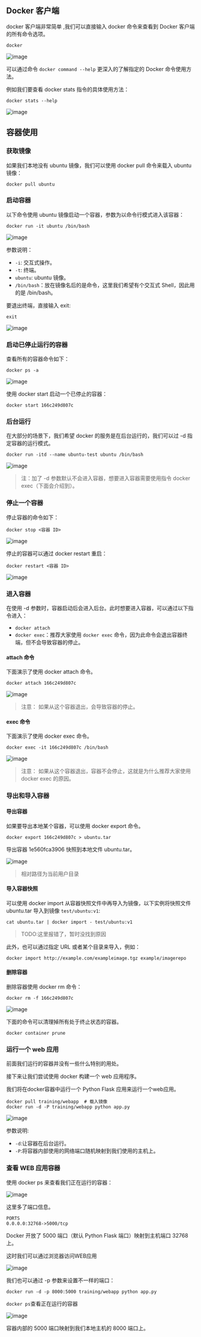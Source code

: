 ## Docker 客户端
docker 客户端非常简单 ,我们可以直接输入 docker 命令来查看到 Docker 客户端的所有命令选项。

    docker

![image](./img/02_01.png)

可以通过命令 `docker command --help` 更深入的了解指定的 Docker 命令使用方法。

例如我们要查看 docker stats 指令的具体使用方法：

    docker stats --help

![image](./img/02_02.png)

## 容器使用
### 获取镜像
如果我们本地没有 ubuntu 镜像，我们可以使用 docker pull 命令来载入 ubuntu 镜像：

    docker pull ubuntu

### 启动容器
以下命令使用 ubuntu 镜像启动一个容器，参数为以命令行模式进入该容器：

    docker run -it ubuntu /bin/bash

![image](./img/02_03.png)

参数说明：
- `-i`: 交互式操作。
- `-t`: 终端。
- `ubuntu`: ubuntu 镜像。
- `/bin/bash`：放在镜像名后的是命令，这里我们希望有个交互式 Shell，因此用的是 /bin/bash。

要退出终端，直接输入 exit:

    exit

![image](./img/02_04.png)

### 启动已停止运行的容器
查看所有的容器命令如下：

    docker ps -a

![image](./img/02_05.png)

使用 docker start 启动一个已停止的容器：

    docker start 166c249d807c 

### 后台运行
在大部分的场景下，我们希望 docker 的服务是在后台运行的，我们可以过 -d 指定容器的运行模式。

    docker run -itd --name ubuntu-test ubuntu /bin/bash

![image](./img/02_06.png)

> 注：加了 -d 参数默认不会进入容器，想要进入容器需要使用指令 docker exec（下面会介绍到）。

### 停止一个容器
停止容器的命令如下：

    docker stop <容器 ID>

![image](./img/02_07.png)

停止的容器可以通过 docker restart 重启：

    docker restart <容器 ID>

![image](./img/02_08.png)

### 进入容器
在使用 -d 参数时，容器启动后会进入后台。此时想要进入容器，可以通过以下指令进入：
- `docker attach`
- `docker exec`：推荐大家使用 `docker exec` 命令，因为此命令会退出容器终端，但不会导致容器的停止。

#### attach 命令
下面演示了使用 docker attach 命令。

    docker attach 166c249d807c 

![image](./img/02_10.png)

> 注意： 如果从这个容器退出，会导致容器的停止。

#### exec 命令
下面演示了使用 docker exec 命令。

    docker exec -it 166c249d807c /bin/bash

![image](./img/02_09.png)

> 注意： 如果从这个容器退出，容器不会停止，这就是为什么推荐大家使用 docker exec 的原因。

### 导出和导入容器
#### 导出容器
如果要导出本地某个容器，可以使用 docker export 命令。

    docker export 166c249d807c > ubuntu.tar

导出容器 1e560fca3906 快照到本地文件 ubuntu.tar。

![image](./img/02_11.png)

> 相对路径为当前用户目录

#### 导入容器快照
可以使用 docker import 从容器快照文件中再导入为镜像，以下实例将快照文件 ubuntu.tar 导入到镜像 `test/ubuntu:v1`:

    cat ubuntu.tar | docker import - test/ubuntu:v1

> TODO:这里报错了，暂时没找到原因

此外，也可以通过指定 URL 或者某个目录来导入，例如：

    docker import http://example.com/exampleimage.tgz example/imagerepo

#### 删除容器
删除容器使用 docker rm 命令：

    docker rm -f 166c249d807c

![image](./img/02_12.png)

下面的命令可以清理掉所有处于终止状态的容器。

    docker container prune

### 运行一个 web 应用
前面我们运行的容器并没有一些什么特别的用处。

接下来让我们尝试使用 docker 构建一个 web 应用程序。

我们将在docker容器中运行一个 Python Flask 应用来运行一个web应用。

    docker pull training/webapp  # 载入镜像
    docker run -d -P training/webapp python app.py

![image](./img/02_13.png)

参数说明:
- `-d`:让容器在后台运行。
- `-P`:将容器内部使用的网络端口随机映射到我们使用的主机上。

### 查看 WEB 应用容器
使用 docker ps 来查看我们正在运行的容器：

![image](./img/02_14.png)

这里多了端口信息。

    PORTS
    0.0.0.0:32768->5000/tcp

Docker 开放了 5000 端口（默认 Python Flask 端口）映射到主机端口 32768 上。

这时我们可以通过浏览器访问WEB应用

![image](./img/02_15.png)

我们也可以通过 -p 参数来设置不一样的端口：

    docker run -d -p 8000:5000 training/webapp python app.py

`docker ps`查看正在运行的容器

![image](./img/02_16.png)

容器内部的 5000 端口映射到我们本地主机的 8000 端口上。



















